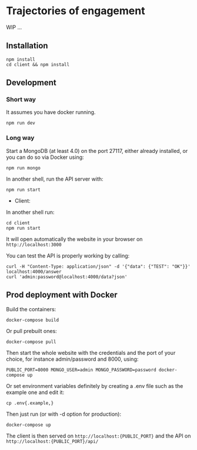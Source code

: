 # Trajectories of engagement

WIP ...

## Installation

```
npm install
cd client && npm install
```

## Development

### Short way

It assumes you have docker running.

```
npm run dev
```

### Long way

Start a MongoDB (at least 4.0) on the port 27117, either already installed, or you can do so via Docker using:
```
npm run mongo
```

In another shell, run the API server with:
```
npm run start
```


- Client:

In another shell run:

```
cd client
npm run start
```

It will open automatically the website in your browser on `http://localhost:3000`

You can test the API is properly working by calling:
```
curl -H "Content-Type: application/json" -d '{"data": {"TEST": "OK"}}' localhost:4000/answer
curl 'admin:password@localhost:4000/data?json'
```


## Prod deployment with Docker

Build the containers:
```
docker-compose build
```

Or pull prebuilt ones:
```
docker-compose pull
```

Then start the whole website with the credentials and the port of your choice, for instance admin/password and 8000, using:
```
PUBLIC_PORT=8000 MONGO_USER=admin MONGO_PASSWORD=password docker-compose up
```

Or set environment variables definitely by creating a .env file such as the example one and edit it:
```
cp .env{.example,}
```

Then just run (or with -d option for production):
```
docker-compose up
```

The client is then served on `http://localhost:{PUBLIC_PORT}` and the API on `http://localhost:{PUBLIC_PORT}/api/`
